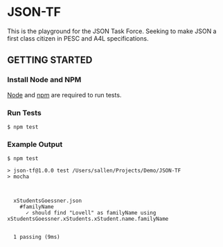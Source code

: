 # JSON-TF
This is the playground for the JSON Task Force.  Seeking to make JSON a first class citizen in PESC and A4L specifications.

## GETTING STARTED

### Install Node and NPM
[Node](https://nodejs.org/en/) and [npm](https://www.npmjs.com/get-npm) are required to run tests.

### Run Tests
```
$ npm test
```

### Example Output
```
$ npm test

> json-tf@1.0.0 test /Users/sallen/Projects/Demo/JSON-TF
> mocha



  xStudentsGoessner.json
    #familyName
      ✓ should find "Lovell" as familyName using xStudentsGoessner.xStudents.xStudent.name.familyName


  1 passing (9ms)

```